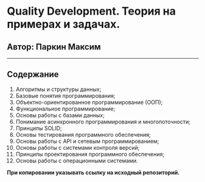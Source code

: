 # Quality Development. Теория на примерах и задачах.
## Автор: Паркин Максим
---
## Содержание
1. Алгоритмы и структуры данных;
2. Базовые понятия программирования;
3. Объектно-ориентированное программирование (ООП);
4. Функциональное программирование;
5. Основы работы с базами данных;
6. Понимание асинхронного программирования и многопоточности;
7. Принципы SOLID;
8. Основы тестирования программного обеспечения;
9. Основы работы с API и сетевым программированием;
10. Основы работы с системами контроля версий;
11. Принципы проектирования программного обеспечения;
12. Основы работы с операционными системами.

**При копировании указывать ссылку на исходный репозиторий.**
